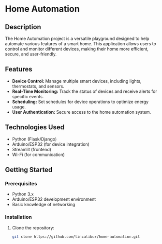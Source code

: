 # Home Automation

## Description

The Home Automation project is a versatile playground designed to help automate various features of a smart home. This application allows users to control and monitor different devices, making their home more efficient, secure, and user-friendly.

## Features

- **Device Control:** Manage multiple smart devices, including lights, thermostats, and sensors.
- **Real-Time Monitoring:** Track the status of devices and receive alerts for specific events.
- **Scheduling:** Set schedules for device operations to optimize energy usage.
- **User Authentication:** Secure access to the home automation system.

## Technologies Used

- Python (Flask/Django)
- Arduino/ESP32 (for device integration)
- Streamlit (frontend)
- Wi-Fi (for communication)

## Getting Started

### Prerequisites

- Python 3.x
- Arduino/ESP32 development environment
- Basic knowledge of networking

### Installation

1. Clone the repository:
   ```bash
   git clone https://github.com/lincalibur/home-automation.git
